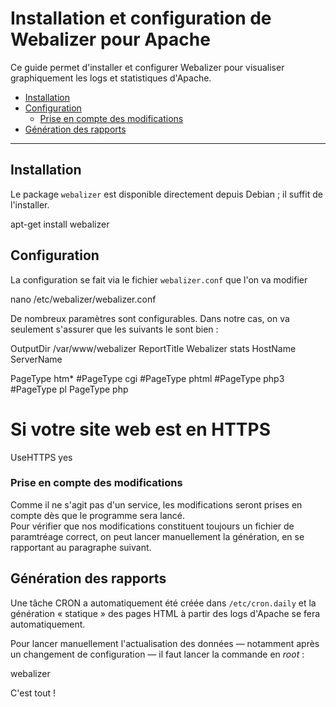 # Installation et configuration de Webalizer pour Apache

Ce guide permet d'installer et configurer Webalizer pour visualiser graphiquement les logs et statistiques d'Apache.

* [Installation](#installation)
* [Configuration](#configuration)
	* [Prise en compte des modifications](#prise-en-compte-des-modifications)
* [Génération des rapports](#génération-des-rapports)


***

## Installation

Le package `webalizer` est disponible directement depuis Debian ; il suffit de l'installer.

  apt-get install webalizer

## Configuration

La configuration se fait via le fichier `webalizer.conf` que l'on va modifier

  nano /etc/webalizer/webalizer.conf

De nombreux paramètres sont configurables. Dans notre cas, on va seulement s'assurer que les suivants le sont bien :

  OutputDir /var/www/webalizer
  ReportTitle Webalizer stats
  HostName ServerName

  PageType        htm*
  #PageType       cgi
  #PageType       phtml
  #PageType       php3
  #PageType       pl
  PageType        php

  # Si votre site web est en HTTPS
  UseHTTPS       yes

### Prise en compte des modifications

Comme il ne s'agit pas d'un service, les modifications seront prises en compte dès que le programme sera lancé.  
Pour vérifier que nos modifications constituent toujours un fichier de paramtréage correct, on peut lancer manuellement la génération, en se rapportant au paragraphe suivant.


## Génération des rapports

Une tâche CRON a automatiquement été créée dans `/etc/cron.daily` et la génération « statique » des pages HTML à partir des logs d'Apache se fera automatiquement.

Pour lancer manuellement l'actualisation des données — notamment après un changement de configuration — il faut lancer la commande en _root_ :

  webalizer

C'est tout !
